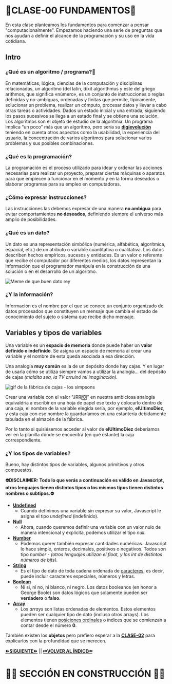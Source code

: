 
# 🧱CLASE-00 FUNDAMENTOS🧱
En esta clase planteamos los fundamentos para comenzar a pensar "computacionalmente". Empezamos haciendo una serie de preguntas que nos ayudan a definir el alcance de la programación y su uso en la vida cotidiana.

## Intro

### ¿Qué es un algoritmo / programa?🤖
En matemáticas, lógica, ciencias de la computación y disciplinas relacionadas, un algoritmo (del latín, dixit algorithmus y este del griego arithmos, que significa «número»,​ es un conjunto de instrucciones o reglas definidas y no-ambiguas, ordenadas y finitas que permite, típicamente, solucionar un problema, realizar un cómputo, procesar datos y llevar a cabo otras tareas o actividades.​ Dados un estado inicial y una entrada, siguiendo los pasos sucesivos se llega a un estado final y se obtiene una solución. Los algoritmos son el objeto de estudio de la algoritmia.
Un programa implica “un poco” más que un algoritmo, pero sería su [**digievolución**](https://www.youtube.com/watch?v=6oHYgG5DFSM) teniendo en cuenta otros aspectos como la usabilidad, la experiencia del usuario, la concentración de varios algoritmos para solucionar varios problemas y sus posibles combinaciones.

### ¿Qué es la programación?
La programación es el proceso utilizado para idear y ordenar las acciones necesarias para realizar un proyecto, preparar ciertas máquinas o aparatos para que empiecen a funcionar en el momento y en la forma deseados o elaborar programas para su empleo en computadoras.

### ¿Cómo expresar instrucciones?
Las instrucciones las debemos expresar de una manera **no ambigua** para evitar comportamientos **no deseados**, definiendo siempre el universo más amplio de posibilidades.

### ¿Qué es un dato?
Un dato es una representación simbólica (numérica, alfabética, algorítmica, espacial, etc.) de un atributo o variable cuantitativa o cualitativa. Los datos describen hechos empíricos, sucesos y entidades. Es un valor o referente que recibe el computador por diferentes medios, los datos representan la información que el programador manipula en la construcción de una solución o en el desarrollo de un algoritmo.

![Meme de que buen dato rey](https://cdn.memegenerator.es/imagenes/memes/full/31/78/31789354.jpg)

### ¿Y la información?
Información es el nombre por el que se conoce un conjunto organizado de datos procesados que constituyen un mensaje que cambia el estado de conocimiento del sujeto o sistema que recibe dicho mensaje.

## Variables y tipos de variables
Una variable es un **espacio de memoria** donde puede haber un **valor definido o indefinido**. Se asigna un espacio de memoria al crear una variable y el nombre de esta queda asociada a esa dirección. 

Una analogía **muy común** es la de un depósito donde hay cajas. Y en lugar de usarla cómo se utiliza siempre vamos a utilizar la analogía... del depósito de cajas *(maldita sea, la TV arruinó mi imaginación).*

![gif de la fábrica de cajas - los simpsons](https://media3.giphy.com/media/26tk1FQLNF3NKOAZW/giphy.gif?cid=ecf05e475wsfxndzsi8ks3ee93yrbf895sm3mpwynpr36ty0&rid=giphy.gif&ct=g)

Crear una variable con el valor "JRR🔟" en nuestra ambiciosa analogía equivaldría a escribir en una hoja de papel ese texto y colocarlo dentro de una caja, el nombre de la variable elegida sería, por ejemplo, **elUltimoDiez**, y esta caja con ese nombre la guardaríamos en una estantería debidamente tabulada en el almacén de la fábrica.

Por lo tanto si quisiésemos acceder al valor de **elUltimoDiez** deberíamos ver en la planilla dónde se encuentra (en qué estante) la caja correspondiente.

### ¿Y los tipos de variables?
Bueno, hay distintos tipos de variables, algunos primitivos y otros compuestos.

**⛔DISCLAIMER: Todo lo que verás a continuación es válido en Javascript, otros lenguajes tienen distintos tipos o los mismos tipos tienen distintos nombres o subtipos.⛔**

 - [**Undefined**](https://www.w3schools.com/js/js_datatypes.asp)
	 - Cuando definimos una variable sin expresar su valor, Javascript le asigna el tipo *undefined* (indefinido).
 - [**Null**](https://www.w3schools.com/js/js_datatypes.asp)
	 - Ahora, cuando queremos definir una variable con un valor nulo de manera intencional y explícita, podemos utilizar el tipo *null*.
 - [**Number**](https://www.w3schools.com/js/js_numbers.asp)
	 - Podemos querer también expresar cantidades numéricas. Javascript lo hace simple, enteros, decimales, positivos o negativos. Todos son tipo *number* - *(otros lenguajes utilizan el float, y los int de distintos números de bits).*
 - [**String**](https://www.w3schools.com/js/js_strings.asp)
	 - Es el tipo de dato de toda cadena ordenada de [caracteres](https://es.wikipedia.org/wiki/Car%C3%A1cter_%28tipo_de_dato%29), es decir, puede incluir caracteres especiales, números y letras.
 - [**Boolean**](https://www.w3schools.com/js/js_booleans.asp)
	 - Ni si, ni no, ni blanco, ni negro. Los datos booleanos (en honor a George Boole) son datos lógicos que solamente pueden ser **verdadero** o **falso**.
 - [**Array**](https://www.w3schools.com/js/js_arrays.asp)
	- Los *arrays* son listas ordenadas de elementos. Estos elementos pueden ser cualquier tipo de dato (incluso otros arrays). Los elementos tienen [posiciones ordinales](https://es.wikipedia.org/wiki/N%C3%BAmero_ordinal_%28matem%C3%A1ticas%29#:~:text=En%20matem%C3%A1ticas,%20un%20ordinal%20es,perteneciente%20a%20una%20sucesi%C3%B3n%20ordenada.&text=En%20este%20sentido,%20es%20aquel,apocopado%20%28%22primer%22%29.) o índices que se comienzan a contar desde el número **0**.

También existen los **objetos** pero prefiero esperar a la [**CLASE-02**](https://github.com/lucasdellasala/curso-intensivo/blob/main/clases/clase-02.md) para explicarlos con la profundidad que se merecen.

[**⏩SIGUIENTE⏩**](https://github.com/lucasdellasala/curso-intensivo/blob/main/clases/clase-01.md) ||
[**⏮VOLVER AL ÍNDICE⏮**](https://github.com/lucasdellasala/curso-intensivo)

# 🚧🚧 SECCIÓN EN CONSTRUCCIÓN 🚧🚧